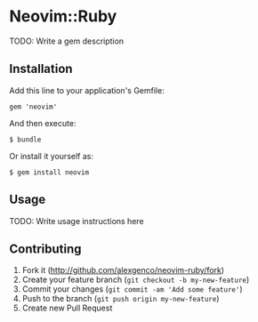 # Neovim::Ruby

TODO: Write a gem description

## Installation

Add this line to your application's Gemfile:

    gem 'neovim'

And then execute:

    $ bundle

Or install it yourself as:

    $ gem install neovim

## Usage

TODO: Write usage instructions here

## Contributing

1. Fork it (http://github.com/alexgenco/neovim-ruby/fork)
2. Create your feature branch (`git checkout -b my-new-feature`)
3. Commit your changes (`git commit -am 'Add some feature'`)
4. Push to the branch (`git push origin my-new-feature`)
5. Create new Pull Request

